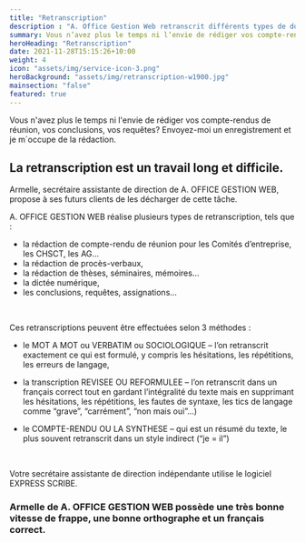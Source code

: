 ```yaml
---
title: "Retranscription"
description : "A. Office Gestion Web retranscrit différents types de documents: rédaction de compte-rendu de réunion pour les Comités d’entreprise, les CHSCT, les AGs - rédaction de procès-verbaux - rédaction de thèses, séminaires, mémoires - dictée numérique - conclusions, requêtes, assignations."
summary: Vous n’avez plus le temps ni l’envie de rédiger vos compte-rendus de réunion, vos conclusions, vos requêtes? Envoyez-moi un enregistrement et je m’occupe de la rédaction."
heroHeading: "Retranscription"
date: 2021-11-28T15:15:26+10:00
weight: 4
icon: "assets/img/service-icon-3.png"
heroBackground: "assets/img/retranscription-w1900.jpg"
mainsection: "false"
featured: true
---
```


Vous n'avez plus le temps ni l'envie de rédiger vos compte-rendus de réunion, vos conclusions, vos requêtes? Envoyez-moi un enregistrement et je m´occupe de la rédaction.

## La retranscription est un travail long et difficile.

Armelle, secrétaire assistante de direction de A. OFFICE GESTION WEB, propose à ses futurs clients de les décharger de cette tâche.

A. OFFICE GESTION WEB réalise plusieurs types de retranscription, tels que :

- la rédaction de compte-rendu de réunion pour les Comités d’entreprise, les CHSCT, les AG…
- la rédaction de procès-verbaux,
- la rédaction de thèses, séminaires, mémoires…
- la dictée numérique,
- les conclusions, requêtes, assignations…

<br>

Ces retranscriptions peuvent être effectuées selon 3 méthodes :

- le MOT A MOT ou VERBATIM ou SOCIOLOGIQUE – l’on retranscrit exactement ce qui est formulé, y compris les hésitations, les répétitions, les erreurs de langage,

- la transcription REVISEE OU REFORMULEE – l’on retranscrit dans un français correct tout en gardant l’intégralité du texte mais en supprimant les hésitations, les répétitions, les fautes de syntaxe, les tics de langage comme “grave”, “carrément”, “non mais oui”…)

- le COMPTE-RENDU OU LA SYNTHESE – qui est un résumé du texte, le plus souvent retranscrit dans un style indirect (“je = il”)

<br>

Votre secrétaire assistante de direction indépendante utilise le logiciel EXPRESS SCRIBE.

### Armelle de A. OFFICE GESTION WEB possède une très bonne vitesse de frappe, une bonne orthographe et un français correct.

